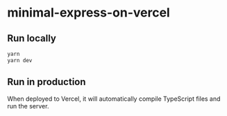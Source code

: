 # minimal-express-on-vercel

## Run locally

```bash
yarn
yarn dev
```

## Run in production

When deployed to Vercel, it will automatically compile TypeScript files and run the server.
